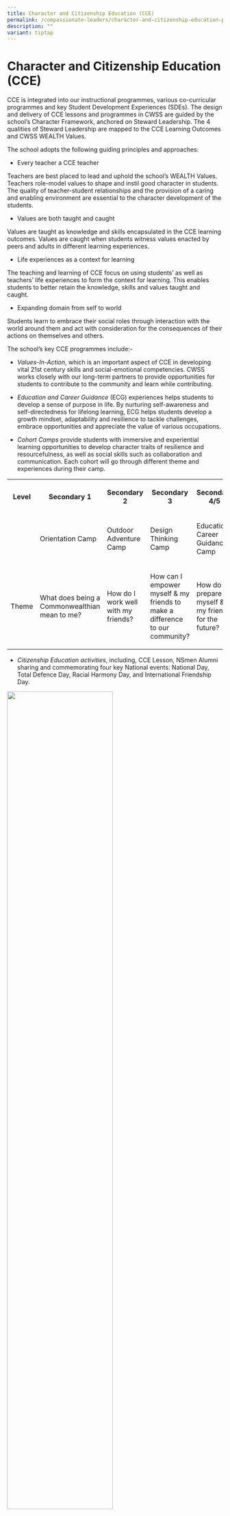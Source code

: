```yaml
---
title: Character and Citizenship Education (CCE)
permalink: /compassionate-leaders/character-and-citizenship-education-programme/
description: ""
variant: tiptap
---
```

<h1>Character and Citizenship Education (CCE)</h1>
<p>CCE is integrated into our instructional programmes, various co-curricular
programmes and key Student Development Experiences (SDEs). The design and
delivery of CCE lessons and programmes in CWSS are guided by the school’s
Character Framework, anchored on Steward Leadership. The 4 qualities of
Steward Leadership are mapped to the CCE Learning Outcomes and CWSS WEALTH
Values.</p>
<p>The school adopts the following guiding principles and approaches:</p>
<ul data-tight="true" class="tight">
<li>
<p>Every teacher a CCE teacher</p>
</li>
</ul>
<p>Teachers are best placed to lead and uphold the school’s WEALTH Values.
Teachers role-model values to shape and instil good character in students.
The quality of teacher-student relationships and the provision of a caring
and enabling environment are essential to the character development of
the students.</p>
<ul data-tight="true" class="tight">
<li>
<p>Values are both taught and caught</p>
</li>
</ul>
<p>Values are taught as knowledge and skills encapsulated in the CCE learning
outcomes. Values are caught when students witness values enacted by peers
and adults in different learning experiences.</p>
<ul data-tight="true" class="tight">
<li>
<p>Life experiences as a context for learning</p>
</li>
</ul>
<p>The teaching and learning of CCE focus on using students’ as well as teachers’
life experiences to form the context for learning. This enables students
to better retain the knowledge, skills and values taught and caught.</p>
<ul data-tight="true" class="tight">
<li>
<p>Expanding domain from self to world</p>
</li>
</ul>
<p>Students learn to embrace their social roles through interaction with
the world around them and act with consideration for the consequences of
their actions on themselves and others.</p>
<p>The school’s key CCE programmes include:-</p>
<ul>
<li>
<p><em>Values-In-Action</em>, which is an important aspect of CCE in developing
vital 21st century skills and social-emotional competencies. CWSS works
closely with our long-term partners to provide opportunities for students
to contribute to the community and learn while contributing.</p>
</li>
<li>
<p><em>Education and Career Guidance</em> (ECG) experiences helps students
to develop a sense of purpose in life. By nurturing self-awareness and
self-directedness for lifelong learning, ECG helps students develop a growth
mindset, adaptability and resilience to tackle challenges, embrace opportunities
and appreciate the value of various occupations.</p>
</li>
<li>
<p><em>Cohort Camps</em> provide students with immersive and experiential
learning opportunities to develop character traits of resilience and resourcefulness,
as well as social skills such as collaboration and communication. Each
cohort will go through different theme and experiences during their camp.</p>
</li>
</ul>
<table>
<tbody>
<tr>
<th rowspan="1" colspan="1">
<p>Level</p>
</th>
<th rowspan="1" colspan="1">
<p>Secondary 1</p>
</th>
<th rowspan="1" colspan="1">
<p>Secondary 2</p>
</th>
<th rowspan="1" colspan="1">
<p>Secondary 3</p>
</th>
<th rowspan="1" colspan="1">
<p>Secondary 4/5</p>
</th>
</tr>
<tr>
<td rowspan="1" colspan="1">
<p></p>
</td>
<td rowspan="1" colspan="1">
<p>Orientation Camp</p>
</td>
<td rowspan="1" colspan="1">
<p>Outdoor Adventure Camp</p>
</td>
<td rowspan="1" colspan="1">
<p>Design Thinking Camp</p>
</td>
<td rowspan="1" colspan="1">
<p>Education Career Guidance Camp</p>
</td>
</tr>
<tr>
<td rowspan="1" colspan="1">
<p>Theme</p>
</td>
<td rowspan="1" colspan="1">
<p>What does being a Commonwealthian mean to me?</p>
</td>
<td rowspan="1" colspan="1">
<p>How do I work well with my friends?</p>
</td>
<td rowspan="1" colspan="1">
<p>How can I empower myself &amp; my friends to make a difference to our
community?</p>
</td>
<td rowspan="1" colspan="1">
<p>How do I prepare myself &amp; my friends for the future?</p>
</td>
</tr>
</tbody>
</table>
<ul data-tight="true" class="tight">
<li>
<p><em>Citizenship Education activities</em>, including, CCE Lesson, NSmen
Alumni sharing and commemorating four key National events: National Day,
Total Defence Day, Racial Harmony Day, and International Friendship Day.</p>
</li>
</ul>
<p></p>
<div class="isomer-image-wrapper">
<img style="width: 70%;" height="auto" width="100%" alt="" src="/images/Bangkok_trip.jpg">
</div>
<p>Racial Harmony Day Celerbrations</p>
<p></p>
<div class="isomer-image-wrapper">
<img style="width: 70%;" height="auto" width="100%" alt="" src="/images/Snapinsta_app_360208758_824639029229466_3548293879339191884_n_1080.jpg">
</div>
<p>Racial Harmony Day Celerbrations</p>
<div class="isomer-image-wrapper">
<img style="width: 70%;" height="auto" width="100%" alt="" src="/images/3.jpg">
</div>
<p>Racial Harmony Day Celerbrations</p>
<div class="isomer-image-wrapper">
<img style="width: 70%;" height="auto" width="100%" alt="" src="/images/4.jpg">
</div>
<p>Racial Harmony Day Celerbrations</p>
<p></p>
<div class="isomer-image-wrapper">
<img style="width: 70%;" height="auto" width="100%" alt="" src="/images/National_Day.jpg">
</div>
<p>National Day Celebrations</p>
<div class="isomer-image-wrapper">
<img style="width: 70%;" height="auto" width="100%" alt="" src="/images/National_Day_2.jpg">
</div>
<p>National Day Celebrations</p>
<div class="isomer-image-wrapper">
<img style="width: 70%;" height="auto" width="100%" alt="" src="/images/National_Day_3.jpg">
</div>
<p>National Day Celebrations</p>
<div class="isomer-image-wrapper">
<img style="width: 70%;" height="auto" width="100%" alt="" src="/images/National_Day_4.jpg">
</div>
<p>National Day Celebrations</p>
<div class="isomer-image-wrapper">
<img style="width: 70%;" height="auto" width="100%" alt="" src="/images/Snapinsta_app_365474627_247682784398823_7946872640230647894_n_1080.jpg">
</div>
<p>National Day Celebrations</p>
<div class="isomer-image-wrapper">
<img style="width: 70%;" height="auto" width="100%" alt="" src="/images/National_Day_6.jpg">
</div>
<p>National Day Celebrations</p>
<div class="isomer-image-wrapper">
<img style="width: 70%;" height="auto" width="100%" alt="" src="/images/National_Day_7.jpg">
</div>
<p>National Day Celebrations</p>
<div class="isomer-image-wrapper">
<img style="width: 70%;" height="auto" width="100%" alt="" src="/images/National_Day_8.jpg">
</div>
<p>National Day Celebrations</p>